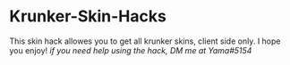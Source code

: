 # Krunker-Skin-Hacks
This skin hack allowes you to get all krunker skins, client side only. I hope you enjoy!
*if you need help using the hack, DM me at Yama#5154*

